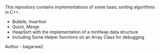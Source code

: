 This repository contains implementations of some basic sorting algorithms in C++.

- Bubble, Insertion
- Quick, Merge
- HeapSort with the implementation of a minHeap data structure
- Including Some Helper functions on an Array Class for debugging

Author - bagarwa2